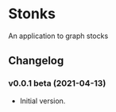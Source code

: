 # Stonks
 
An application to graph stocks

## Changelog

### v0.0.1 beta (2021-04-13)
* Initial version.
